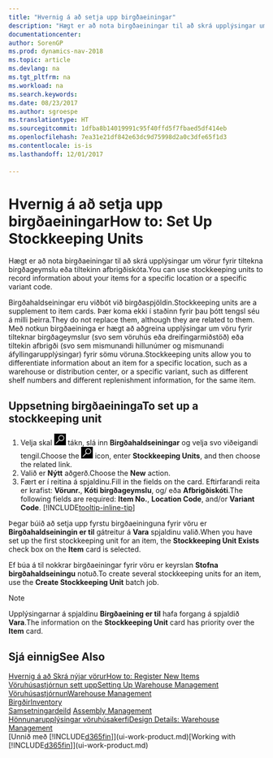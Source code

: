 ```yaml
---
title: "Hvernig á að setja upp birgðaeiningar"
description: "Hægt er að nota birgðaeiningar til að skrá upplýsingar um vörur fyrir tiltekna birgðageymslu eða tiltekinn afbrigðiskóta."
documentationcenter: 
author: SorenGP
ms.prod: dynamics-nav-2018
ms.topic: article
ms.devlang: na
ms.tgt_pltfrm: na
ms.workload: na
ms.search.keywords: 
ms.date: 08/23/2017
ms.author: sgroespe
ms.translationtype: HT
ms.sourcegitcommit: 1dfba8b14019991c95f40ffd5f7fbaed5df414eb
ms.openlocfilehash: 7ea31e21df842e63dc9d75998d2a0c3dfe65f1d3
ms.contentlocale: is-is
ms.lasthandoff: 12/01/2017

---
```

# <a name="how-to-set-up-stockkeeping-units"></a><span data-ttu-id="0f7a5-103">Hvernig á að setja upp birgðaeiningar</span><span class="sxs-lookup"><span data-stu-id="0f7a5-103">How to: Set Up Stockkeeping Units</span></span>
<span data-ttu-id="0f7a5-104">Hægt er að nota birgðaeiningar til að skrá upplýsingar um vörur fyrir tiltekna birgðageymslu eða tiltekinn afbrigðiskóta.</span><span class="sxs-lookup"><span data-stu-id="0f7a5-104">You can use stockkeeping units to record information about your items for a specific location or a specific variant code.</span></span>  

 <span data-ttu-id="0f7a5-105">Birgðahaldseiningar eru viðbót við birgðaspjöldin.</span><span class="sxs-lookup"><span data-stu-id="0f7a5-105">Stockkeeping units are a supplement to item cards.</span></span> <span data-ttu-id="0f7a5-106">Þær koma ekki í staðinn fyrir þau þótt tengsl séu á milli þeirra.</span><span class="sxs-lookup"><span data-stu-id="0f7a5-106">They do not replace them, although they are related to them.</span></span> <span data-ttu-id="0f7a5-107">Með notkun birgðaeininga er hægt að aðgreina upplýsingar um vöru fyrir tilteknar birgðageymslur (svo sem vöruhús eða dreifingarmiðstöð) eða tiltekin afbrigði (svo sem mismunandi hillunúmer og mismunandi áfyllingarupplýsingar) fyrir sömu vöruna.</span><span class="sxs-lookup"><span data-stu-id="0f7a5-107">Stockkeeping units allow you to differentiate information about an item for a specific location, such as a warehouse or distribution center, or a specific variant, such as different shelf numbers and different replenishment information, for the same item.</span></span>  

## <a name="to-set-up-a-stockkeeping-unit"></a><span data-ttu-id="0f7a5-108">Uppsetning birgðaeininga</span><span class="sxs-lookup"><span data-stu-id="0f7a5-108">To set up a stockkeeping unit</span></span>  

1.  <span data-ttu-id="0f7a5-109">Velja skal ![Leit að síðu eða skýrslu](media/ui-search/search_small.png "Leit að síðu eða skýrslu táknið") tákn, slá inn **Birgðahaldseiningar** og velja svo viðeigandi tengil.</span><span class="sxs-lookup"><span data-stu-id="0f7a5-109">Choose the ![Search for Page or Report](media/ui-search/search_small.png "Search for Page or Report icon") icon, enter **Stockkeeping Units**, and then choose the related link.</span></span>  
2.  <span data-ttu-id="0f7a5-110">Valið er **Nýtt** aðgerð.</span><span class="sxs-lookup"><span data-stu-id="0f7a5-110">Choose the **New** action.</span></span>  
3.  <span data-ttu-id="0f7a5-111">Fært er í reitina á spjaldinu.</span><span class="sxs-lookup"><span data-stu-id="0f7a5-111">Fill in the fields on the card.</span></span> <span data-ttu-id="0f7a5-112">Eftirfarandi reita er krafist: **Vörunr.**, **Kóti birgðageymslu**, og/ eða **Afbrigðiskóti**.</span><span class="sxs-lookup"><span data-stu-id="0f7a5-112">The following fields are required: **Item No.**, **Location Code**, and/or **Variant Code**.</span></span> [!INCLUDE[tooltip-inline-tip](includes/tooltip-inline-tip_md.md)]  

<span data-ttu-id="0f7a5-113">Þegar búið að setja upp fyrstu birgðaeininguna fyrir vöru er **Birgðahaldseiningin er til** gátreitur á **Vara** spjaldinu valið.</span><span class="sxs-lookup"><span data-stu-id="0f7a5-113">When you have set up the first stockkeeping unit for an item, the **Stockkeeping Unit Exists** check box on the **Item** card is selected.</span></span>  

<span data-ttu-id="0f7a5-114">Ef búa á til nokkrar birgðaeiningar fyrir vöru er keyrslan **Stofna birgðahaldseiningu** notuð.</span><span class="sxs-lookup"><span data-stu-id="0f7a5-114">To create several stockkeeping units for an item, use the **Create Stockkeeping Unit** batch job.</span></span>  

> [!NOTE]  
>  <span data-ttu-id="0f7a5-115">Upplýsingarnar á spjaldinu **Birgðaeining er til** hafa forgang á spjaldið **Vara**.</span><span class="sxs-lookup"><span data-stu-id="0f7a5-115">The information on the **Stockkeeping Unit** card has priority over the **Item** card.</span></span>  

## <a name="see-also"></a><span data-ttu-id="0f7a5-116">Sjá einnig</span><span class="sxs-lookup"><span data-stu-id="0f7a5-116">See Also</span></span>  
[<span data-ttu-id="0f7a5-117">Hvernig á að Skrá nýjar vörur</span><span class="sxs-lookup"><span data-stu-id="0f7a5-117">How to: Register New Items</span></span>](inventory-how-register-new-items.md)  
[<span data-ttu-id="0f7a5-118">Vöruhúsastjórnun sett upp</span><span class="sxs-lookup"><span data-stu-id="0f7a5-118">Setting Up Warehouse Management</span></span>](warehouse-setup-warehouse.md)  
[<span data-ttu-id="0f7a5-119">Vöruhúsastjórnun</span><span class="sxs-lookup"><span data-stu-id="0f7a5-119">Warehouse Management</span></span>](warehouse-manage-warehouse.md)  
[<span data-ttu-id="0f7a5-120">Birgðir</span><span class="sxs-lookup"><span data-stu-id="0f7a5-120">Inventory</span></span>](inventory-manage-inventory.md)  
<span data-ttu-id="0f7a5-121">[Samsetningardeild](assembly-assemble-items.md)  </span><span class="sxs-lookup"><span data-stu-id="0f7a5-121">[Assembly Management](assembly-assemble-items.md)  </span></span>  
[<span data-ttu-id="0f7a5-122">Hönnunarupplýsingar vöruhúsakerfi</span><span class="sxs-lookup"><span data-stu-id="0f7a5-122">Design Details: Warehouse Management</span></span>](design-details-warehouse-management.md)  
<span data-ttu-id="0f7a5-123">[Unnið með [!INCLUDE[d365fin](includes/d365fin_md.md)]](ui-work-product.md)</span><span class="sxs-lookup"><span data-stu-id="0f7a5-123">[Working with [!INCLUDE[d365fin](includes/d365fin_md.md)]](ui-work-product.md)</span></span>  

